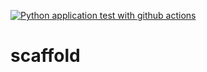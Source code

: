 [![Python application test with github actions](https://github.com/LuObreg/scaffold/actions/workflows/main.yml/badge.svg)](https://github.com/LuObreg/scaffold/actions/workflows/main.yml)

# scaffold
